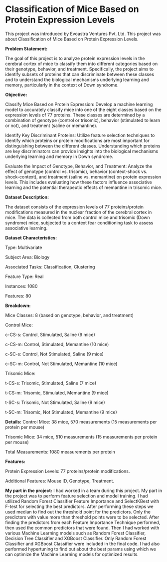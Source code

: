 # Classification of Mice Based on Protein Expression Levels

This project was introduced by Evoastra Ventures Pvt. Ltd. 
This project was about Classification of Mice Based on Protein Expression Levels.


**Problem Statement:**

The goal of this project is to analyze protein expression levels in the cerebral cortex of mice to classify them into different categories based on their genotype, behavior, and treatment. Specifically, the project aims to identify subsets of proteins that can discriminate between these classes and to understand the biological mechanisms underlying learning and memory, particularly in the context of Down syndrome.


**Objective:**

Classify Mice Based on Protein Expression: Develop a machine learning model to accurately classify mice into one of the eight classes based on the expression levels of 77 proteins. These classes are determined by a combination of genotype (control or trisomic), behavior (stimulated to learn or not), and treatment (saline or memantine).

Identify Key Discriminant Proteins: Utilize feature selection techniques to identify which proteins or protein modifications are most important for distinguishing between the different classes. Understanding which proteins are key discriminators can provide insights into the biological mechanisms underlying learning and memory in Down syndrome.

Evaluate the Impact of Genotype, Behavior, and Treatment: Analyze the effect of genotype (control vs. trisomic), behavior (context-shock vs. shock-context), and treatment (saline vs. memantine) on protein expression levels. This includes evaluating how these factors influence associative learning and the potential therapeutic effects of memantine in trisomic mice.


**Dataset Description:**

The dataset consists of the expression levels of 77 proteins/protein modifications measured in the nuclear fraction of the cerebral cortex in mice. The data is collected from both control mice and trisomic (Down syndrome) mice, subjected to a context fear conditioning task to assess associative learning.


**Dataset Characteristics:**

Type: Multivariate

Subject Area: Biology

Associated Tasks: Classification, Clustering

Feature Type: Real

Instances: 1080

Features: 80


**Breakdown:**

Mice Classes: 8 (based on genotype, behavior, and treatment)

Control Mice:

c-CS-s: Control, Stimulated, Saline (9 mice)

c-CS-m: Control, Stimulated, Memantine (10 mice)

c-SC-s: Control, Not Stimulated, Saline (9 mice)

c-SC-m: Control, Not Stimulated, Memantine (10 mice)

Trisomic Mice:

t-CS-s: Trisomic, Stimulated, Saline (7 mice)

t-CS-m: Trisomic, Stimulated, Memantine (9 mice)

t-SC-s: Trisomic, Not Stimulated, Saline (9 mice)

t-SC-m: Trisomic, Not Stimulated, Memantine (9 mice)


**Details:**
Control Mice: 38 mice, 570 measurements (15 measurements per protein per mouse)

Trisomic Mice: 34 mice, 510 measurements (15 measurements per protein per mouse)

Total Measurements: 1080 measurements per protein


**Features:**

Protein Expression Levels: 77 proteins/protein modifications.

Additional Features: Mouse ID, Genotype, Treatment.


**My part in the project:**
I had worked in a team during this project. My part in the project was to perform feature selection and model training. I had utilized Random Forest Classifier Feature Importance and SelectKBest with F-test for selecting the best predictors. After performing these steps we used median to find out the threshold point for the predictors. Only the predictors with value more than threshold points were to be selected. After finding the predictors from each Feature Importance Technique performed, then used the common predictors that were found. Then I had worked with various Machine Learning models such as Random Forest Classifier, Decision Tree Classifier and XGBoost Classifier. Only Random Forest Classifier and XGBoost Classifier were included in the final code. I had also performed hypertuning to find out about the best params using which we can optimize the Machine Learning models for optimized results.
